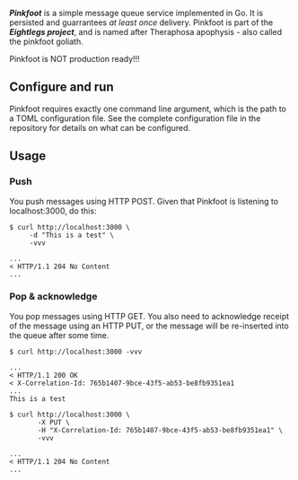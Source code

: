 
***Pinkfoot*** is a simple message queue service implemented in Go.
It is persisted and guarrantees _at least once_ delivery.
Pinkfoot is part of the ***Eightlegs project***, and is named after Theraphosa apophysis - also called the pinkfoot goliath.

Pinkfoot is NOT production ready!!!

## Configure and run

Pinkfoot requires exactly one command line argument, which is the path to a TOML configuration file. See the complete configuration file in the repository for details on what can be configured.

## Usage

### Push

You push messages using HTTP POST. Given that Pinkfoot is listening to localhost:3000, do this:

```
$ curl http://localhost:3000 \
     -d "This is a test" \
     -vvv

...
< HTTP/1.1 204 No Content
...
```

### Pop & acknowledge

You pop messages using HTTP GET. You also need to acknowledge receipt of the message using an HTTP PUT, or the message will be re-inserted into the queue after some time.

```
$ curl http://localhost:3000 -vvv

...
< HTTP/1.1 200 OK
< X-Correlation-Id: 765b1407-9bce-43f5-ab53-be8fb9351ea1
...
This is a test

$ curl http://localhost:3000 \
       -X PUT \
       -H "X-Correlation-Id: 765b1407-9bce-43f5-ab53-be8fb9351ea1" \
       -vvv

...
< HTTP/1.1 204 No Content
...
```